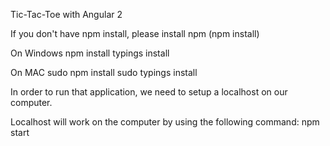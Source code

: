 Tic-Tac-Toe with Angular 2

If you don't have npm install, please install npm (npm install)

On Windows 
npm install
typings install

On MAC
sudo npm install
sudo typings install

In order to run that application, we need to setup a localhost on our computer. 

Localhost will work on the computer by using the following command: npm start

